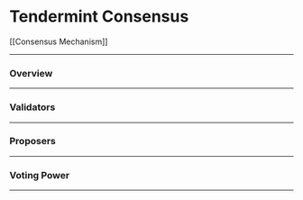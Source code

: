 # Tendermint Consensus
[[Consensus Mechanism]]

___
### Overview

___
### Validators


___
### Proposers


___
### Voting Power



___

